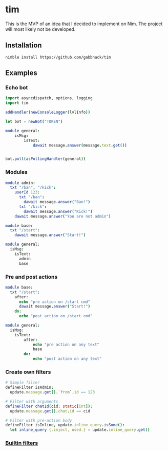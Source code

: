 # tim

This is the MVP of an idea that I decided to implement on Nim. The project will most likely not be developed.

## Installation

`nimble install https://github.com/gabbhack/tim`

## Examples

### Echo bot

```nim
import asyncdispatch, options, logging
import tim

addHandler(newConsoleLogger(lvlInfo))

let bot = newBot("TOKEN")

module general:
    isMsg:
        isText:
            dawait message.answer(message.text.get())


bot.poll(asPollingHandler(general))
```

### Modules

```nim
module admin:
  txt "/ban", "/kick":
    userId 123:
      txt "/ban":
        dawait message.answer("Ban!")
      txt "/kick":
        dawait message.answer("Kick!")
    dawait message.answer("You are not admin")

module base:
  txt "/start":
    dawait message.answer("Start!")

module general:
  isMsg:
    isText:
      admin
      base
```

### Pre and post actions

```nim
module base:
  txt "/start":
    after:
      echo "pre action on /start cmd"
      dawait message.answer("Start!")
    do:
      echo "post action on /start cmd"

module general:
  isMsg:
    isText:
        after:
            echo "pre action on any text"
            base
        do:
            echo "post action on any text"
```

### Create own filters

```nim
# Simple filter
defineFilter isAdmin:
  update.message.get().`from`.id == 123

# Filter with arguments
defineFilter chatId(cid: static[int]):
  update.message.get().chat.id == cid

# Filter with pre-action body
defineFilter isInline, update.inline_query.isSome():
  let inline_query {.inject, used.} = update.inline_query.get()
```

### [Builtin filters](https://github.com/gabbhack/tim/blob/master/src/tim/private/filters.nim)
